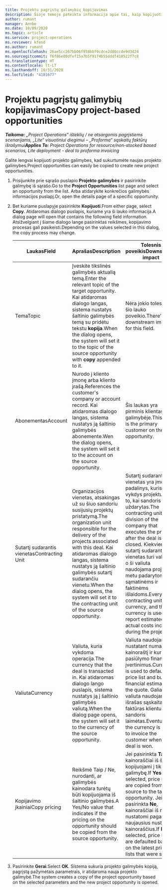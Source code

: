 ```yaml
---
title: Projektu pagrįstų galimybių kopijavimas
description: Šioje temoje pateikta informacija apie tai, kaip kopijuoti projektu pagrįstas galimybes programoje „Project Operations“.
author: rumant
manager: Annbe
ms.date: 10/09/2020
ms.topic: article
ms.service: project-operations
ms.reviewer: kfend
ms.author: rumant
ms.openlocfilehash: 26ae5cc267bb06f958bbf9cdce2d80ccde9d3d24
ms.sourcegitcommit: f6f86e80dfef15a7b5f9174b55dddf410522f7c8
ms.translationtype: HT
ms.contentlocale: lt-LT
ms.lasthandoff: 10/31/2020
ms.locfileid: "4181677"
---
```

# <a name="copy-project-based-opportunities"></a><span data-ttu-id="8bb77-103">Projektu pagrįstų galimybių kopijavimas</span><span class="sxs-lookup"><span data-stu-id="8bb77-103">Copy project-based opportunities</span></span>

<span data-ttu-id="8bb77-104">_**Taikoma:** „Project Operations“ išteklių / ne atsargomis pagrįstiems scenarijams, „Lite“ visuotiniui diegimui – „Proforma“ sąskaitų faktūrų išrašymui_</span><span class="sxs-lookup"><span data-stu-id="8bb77-104">_**Applies To:** Project Operations for resource/non-stocked based scenarios, Lite deployment - deal to proforma invoicing_</span></span>


<span data-ttu-id="8bb77-105">Galite lengvai kopijuoti projekto galimybes, kad sukurtumėte naujas projekto galimybes.</span><span class="sxs-lookup"><span data-stu-id="8bb77-105">Project opportunities can easily be copied to create new project opportunities.</span></span> 

1. <span data-ttu-id="8bb77-106">Prisijunkite prie sąrašo puslapio **Projekto galimybės** ir pasirinkite galimybę iš sąrašo.</span><span class="sxs-lookup"><span data-stu-id="8bb77-106">Go to the **Project Opportunities** list page and select an opportunity from the list.</span></span> <span data-ttu-id="8bb77-107">Arba atidarykite konkrečios galimybės informacijos puslapį.</span><span class="sxs-lookup"><span data-stu-id="8bb77-107">Or, open the details page of a specific opportunity.</span></span> 
2. <span data-ttu-id="8bb77-108">Bet kuriame puslapyje pasirinkite **Kopijuoti**.</span><span class="sxs-lookup"><span data-stu-id="8bb77-108">From either page, select **Copy**.</span></span> <span data-ttu-id="8bb77-109">Atidaromas dialogo puslapis, kuriame yra ši lauko informacija.</span><span class="sxs-lookup"><span data-stu-id="8bb77-109">A dialog page will open that contains the following field information.</span></span> <span data-ttu-id="8bb77-110">Atsižvelgiant į šiame dialogo lange pasirinktas reikšmes, kopijavimo procesas gali pasikeisti.</span><span class="sxs-lookup"><span data-stu-id="8bb77-110">Depending on the values selected in this dialog, the copy process may change.</span></span>

    | <span data-ttu-id="8bb77-111">**Laukas**</span><span class="sxs-lookup"><span data-stu-id="8bb77-111">**Field**</span></span> | <span data-ttu-id="8bb77-112">**Aprašas**</span><span class="sxs-lookup"><span data-stu-id="8bb77-112">**Description**</span></span> | <span data-ttu-id="8bb77-113">**Tolesnis poveikis**</span><span class="sxs-lookup"><span data-stu-id="8bb77-113">**Downstream impact**</span></span> |
    | --- | --- | --- |
    | <span data-ttu-id="8bb77-114">Tema</span><span class="sxs-lookup"><span data-stu-id="8bb77-114">Topic</span></span> | <span data-ttu-id="8bb77-115">Įveskite tikslinės galimybės aktualią temą.</span><span class="sxs-lookup"><span data-stu-id="8bb77-115">Enter the relevant topic of the target opportunity.</span></span> <span data-ttu-id="8bb77-116">Kai atidaromas dialogo langas, sistema nustatys šaltinio galimybės temą su pridėtu tekstu **kopija**.</span><span class="sxs-lookup"><span data-stu-id="8bb77-116">When the dialog opens, the system will set it to the topic of the source opportunity with **copy** appended to it.</span></span> | <span data-ttu-id="8bb77-117">Nėra jokio tolesnio šio lauko poveikio.</span><span class="sxs-lookup"><span data-stu-id="8bb77-117">There's no downstream impact for this field.</span></span> |
    | <span data-ttu-id="8bb77-118">Abonementas</span><span class="sxs-lookup"><span data-stu-id="8bb77-118">Account</span></span> | <span data-ttu-id="8bb77-119">Nurodo į kliento įmonę arba kliento įrašą.</span><span class="sxs-lookup"><span data-stu-id="8bb77-119">References the customer's company or account record.</span></span> <span data-ttu-id="8bb77-120">Kai atidaromas dialogo langas, sistema nustatys ją šaltinio galimybės abonemente.</span><span class="sxs-lookup"><span data-stu-id="8bb77-120">Wen the dialog opens, the system will set it to the account on the source opportunity.</span></span> | <span data-ttu-id="8bb77-121">Šis laukas yra pirminis klientas galimybėje.</span><span class="sxs-lookup"><span data-stu-id="8bb77-121">This field is the primary customer on the opportunity.</span></span> |
    | <span data-ttu-id="8bb77-122">Sutartį sudarantis vienetas</span><span class="sxs-lookup"><span data-stu-id="8bb77-122">Contracting Unit</span></span> | <span data-ttu-id="8bb77-123">Organizacijos vienetas, atsakingas už su šiuo sandoriu susijusių projektų pristatymą.</span><span class="sxs-lookup"><span data-stu-id="8bb77-123">The organization unit responsible for the delivery of the projects associated with this deal.</span></span> <span data-ttu-id="8bb77-124">Kai atidaromas dialogo langas, sistema nustatys ją šaltinio galimybės sutartį sudarančiu vienetu.</span><span class="sxs-lookup"><span data-stu-id="8bb77-124">When the dialog opens, the system will set it to the contracting unit of the source opportunity.</span></span> | <span data-ttu-id="8bb77-125">Sutartį sudarantis vienetas yra įmonės padalinys, kuris vykdys projektus po to, kai sandoris bus uždarytas.</span><span class="sxs-lookup"><span data-stu-id="8bb77-125">The contracting unit is the division of the company that executes the projects after the deal is closed.</span></span> <span data-ttu-id="8bb77-126">Kiekvienas sutartį sudarantis vienetas turi valiutą, o ši valiuta naudojama projekto metu padarytoms sąmatinėms ir faktinėms išlaidoms.</span><span class="sxs-lookup"><span data-stu-id="8bb77-126">Every contracting unit has a currency, and this currency is used to report estimated and actual costs incurred during the project.</span></span> |
    | <span data-ttu-id="8bb77-127">Valiuta</span><span class="sxs-lookup"><span data-stu-id="8bb77-127">Currency</span></span> | <span data-ttu-id="8bb77-128">Valiuta, kuria vykdoma operacija.</span><span class="sxs-lookup"><span data-stu-id="8bb77-128">The currency that the deal is transacted in.</span></span> <span data-ttu-id="8bb77-129">Kai atidaromas dialogo lango puslapis, sistema nustatys ją į šaltinio galimybės valiutą.</span><span class="sxs-lookup"><span data-stu-id="8bb77-129">When the dialog page opens, the system will set it to the currency of the source opportunity.</span></span> | <span data-ttu-id="8bb77-130">Valiuta naudojama nustatant numatytąjį kainoraštį ir kuriant pasiūlymo finansinius įvertinimus.</span><span class="sxs-lookup"><span data-stu-id="8bb77-130">Currency is used to default a price list and build financial estimates on the quote.</span></span> <span data-ttu-id="8bb77-131">Galiausiai valiuta naudojama išrašas sąskaitas faktūras klientui, kai sandoris laimėtas.</span><span class="sxs-lookup"><span data-stu-id="8bb77-131">Eventually, the currency is used to invoice the customer when the deal is won.</span></span> |
    | <span data-ttu-id="8bb77-132">Kopijavimo įkainiai</span><span class="sxs-lookup"><span data-stu-id="8bb77-132">Copy pricing</span></span> | <span data-ttu-id="8bb77-133">Reikšmė Taip / Ne, nurodanti, ar galimybės kainodara turėtų būti kopijuojama iš šaltinio galimybės.</span><span class="sxs-lookup"><span data-stu-id="8bb77-133">A Yes/No value that indicates if the pricing on the opportunity should be copied from the source opportunity.</span></span> | <span data-ttu-id="8bb77-134">Jei pasirinkta **Taip**, kainoraščiai iš šaltinio kopijuojami į tikslinę galimybę.</span><span class="sxs-lookup"><span data-stu-id="8bb77-134">If **Yes** is selected, price lists are copied from the source to the target opportunity.</span></span> <span data-ttu-id="8bb77-135">Jei pasirinkta **Ne**, kainoraščiai iš naujo nustatomi pagal naujausius nustatytus kainoraščius.</span><span class="sxs-lookup"><span data-stu-id="8bb77-135">If **No** is selected, price lists are defaulted based on the latest price lists that were set up.</span></span> |

3. <span data-ttu-id="8bb77-136">Pasirinkite **Gerai**.</span><span class="sxs-lookup"><span data-stu-id="8bb77-136">Select **OK**.</span></span> <span data-ttu-id="8bb77-137">Sistema sukuria projekto galimybės kopiją, pagrįstą pažymėtais parametrais, ir atidaroma nauja projekto galimybė.</span><span class="sxs-lookup"><span data-stu-id="8bb77-137">The system creates a copy of the project opportunity based on the selected parameters and the new project opportunity is opened.</span></span>
